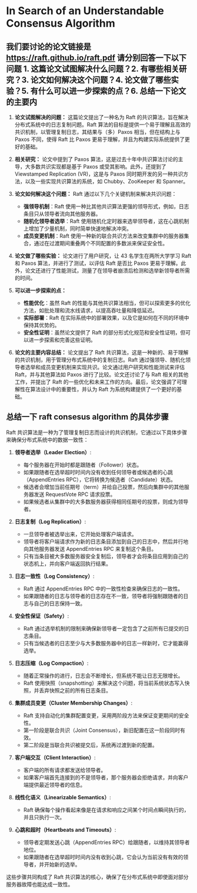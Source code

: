 # In Search of an Understandable Consensus Algorithm

## 我们要讨论的论文链接是 https://raft.github.io/raft.pdf 请分别回答一下以下问题 1. 这篇论文试图解决什么问题？2. 有哪些相关研究？3. 论文如何解决这个问题？4. 论文做了哪些实验？5. 有什么可以进一步探索的点？6. 总结一下论文的主要内

1. **论文试图解决的问题：**
   这篇论文提出了一种名为 Raft 的共识算法，旨在解决分布式系统中的日志复制问题。Raft 算法的目标是提供一个易于理解且高效的共识机制，以管理复制日志，其结果与（多）Paxos 相当，但在结构上与 Paxos 不同，使得 Raft 比 Paxos 更易于理解，并且为构建实际系统提供了更好的基础。

2. **相关研究：**
   论文中提到了 Paxos 算法，这是过去十年中共识算法讨论的主导，大多数共识实现都是基于 Paxos 或受其影响。此外，还提到了 Viewstamped Replication (VR)，这是与 Paxos 同时期开发的另一种共识方法，以及一些实现共识算法的系统，如 Chubby、ZooKeeper 和 Spanner。

3. **论文如何解决这个问题：**
   Raft 通过以下几个关键机制来解决共识问题：

   - **强领导机制**：Raft 使用一种比其他共识算法更强的领导形式，例如，日志条目只从领导者流向其他服务器。
   - **随机化领导者选举**：Raft 使用随机化定时器来选举领导者，这在心跳机制上增加了少量机制，同时简单快速地解决冲突。
   - **成员变更机制**：Raft 使用一种新的联合共识方法来改变集群中的服务器集合，通过在过渡期间重叠两个不同配置的多数派来保证安全性。

4. **论文做了哪些实验：**
   论文进行了用户研究，让 43 名学生在两所大学学习 Raft 和 Paxos 算法，并进行了测试，以评估 Raft 是否比 Paxos 更易于理解。此外，论文还进行了性能测试，测量了在领导者崩溃后检测和选举新领导者所需的时间。

5. **可以进一步探索的点：**

   - **性能优化**：虽然 Raft 的性能与其他共识算法相当，但可以探索更多的优化方法，如批处理和流水线请求，以提高吞吐量和降低延迟。
   - **实际部署**：Raft 在实际系统中的部署效果，以及它是如何在不同的环境中保持其优势的。
   - **安全性证明**：虽然论文提供了 Raft 的部分形式化规范和安全性证明，但可以进一步探索和完善这些证明。

6. **论文的主要内容总结：**
   论文提出了 Raft 共识算法，这是一种新的、易于理解的共识机制，用于管理分布式系统中的复制日志。Raft 通过强领导、随机化领导者选举和成员变更机制来实现共识。论文通过用户研究和性能测试来评估 Raft，并与其他算法如 Paxos 进行了比较。论文还讨论了与 Raft 相关的其他工作，并提出了 Raft 的一些优化和未来工作的方向。最后，论文强调了可理解性在算法设计中的重要性，并认为 Raft 为系统构建提供了一个更好的基础。

## 总结一下 raft consesus algorithm 的具体步骤

Raft 共识算法是一种为了管理复制日志而设计的共识机制，它通过以下具体步骤来确保分布式系统中的数据一致性：

1. **领导者选举（Leader Election）**:

   - 每个服务器在开始时都是跟随者（Follower）状态。
   - 如果跟随者在选举超时时间内没有收到任何领导者或候选者的心跳（AppendEntries RPC），它将转换为候选者（Candidate）状态。
   - 候选者会增加当前任期号（term）并给自己投票，然后向集群中的其他服务器发送 RequestVote RPC 请求投票。
   - 如果候选者从集群中的大多数服务器获得相同任期号的投票，则成为领导者。

2. **日志复制（Log Replication）**:

   - 一旦领导者被选举出来，它开始处理客户端请求。
   - 领导者将客户端请求作为新的日志条目添加到自己的日志中，然后并行地向其他服务器发送 AppendEntries RPC 来复制这个条目。
   - 只有当条目被大多数服务器安全复制后，领导者才会将条目应用到自己的状态机上，并向客户端返回执行结果。

3. **日志一致性（Log Consistency）**:

   - Raft 通过 AppendEntries RPC 中的一致性检查来确保日志的一致性。
   - 如果跟随者的日志与领导者的日志存在不一致，领导者将强制跟随者的日志与自己的日志保持一致。

4. **安全性保证（Safety）**:

   - Raft 通过选举机制的限制来确保新领导者一定包含了之前所有已提交的日志条目。
   - 只有当候选者的日志至少与大多数服务器中的日志一样新时，它才能赢得选举。

5. **日志压缩（Log Compaction）**:

   - 随着正常操作的进行，日志会不断增长，但系统不能让日志无限增长。
   - Raft 使用快照（snapshotting）来解决这个问题，将当前系统状态写入快照，并丢弃快照之前的所有日志条目。

6. **集群成员变更（Cluster Membership Changes）**:

   - Raft 支持自动化的集群配置变更，采用两阶段方法来保证变更期间的安全性。
   - 第一阶段是联合共识（Joint Consensus），新旧配置在这一阶段同时有效。
   - 第二阶段是当联合共识被提交后，系统再过渡到新的配置。

7. **客户端交互（Client Interaction）**:

   - 客户端的所有请求都发送给领导者。
   - 如果客户端首先连接到的不是领导者，那个服务器会拒绝请求，并向客户端提供最近领导者的信息。

8. **线性化语义（Linearizable Semantics）**:

   - Raft 确保每个操作看起来像是在请求和响应之间某个时间点瞬间执行的，并且只执行一次。

9. **心跳和超时（Heartbeats and Timeouts）**:
   - 领导者定期发送心跳（AppendEntries RPC）给跟随者，以维持其领导者地位。
   - 如果跟随者在选举超时时间内没有收到心跳，它会认为当前没有有效的领导者，并开始新的选举。

这些步骤共同构成了 Raft 共识算法的核心，确保了在分布式系统中即使面对部分服务器故障也能达成一致性。
